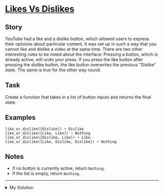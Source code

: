 # [Likes Vs Dislikes](https://www.codewars.com/kata/62ad72443809a4006998218a)

## Story

YouTube had a like and a dislike button, which allowed users to express their opinions about particular content. It was
set up in such a way that you cannot like and dislike a video at the same time. There are two other interesting rules to
be noted about the interface: Pressing a button, which is already active, will undo your press. If you press the like
button after pressing the dislike button, the like button overwrites the previous "Dislike" state. The same is true for
the other way round.

## Task

Create a function that takes in a list of button inputs and returns the final state.

## Examples

    like_or_dislike([Dislike]) ➞ Dislike
    like_or_dislike([Like, Like]) ➞ Nothing
    like_or_dislike([Dislike, Like]) ➞ Like
    like_or_dislike([Like, Dislike, Dislike]) ➞ Nothing

## Notes

- If no button is currently active, return `Nothing`.
- If the list is empty, return `Nothing`.

---

<details><summary>My Solution</summary>

```js
function likeOrDislike(buttons) {
  return buttons.reduce(
    (result, cur) => (result === cur ? "Nothing" : cur),
    "Nothing",
  );
}
```

</details>

